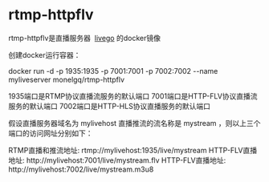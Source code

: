 # rtmp-httpflv
rtmp-httpflv是直播服务器  [livego](https://github.com/gwuhaolin/livego) 的docker镜像

创建docker运行容器：

docker run -d -p 1935:1935 -p 7001:7001 -p 7002:7002 --name myliveserver monelgq/rtmp-httpflv

1935端口是RTMP协议直播流服务的默认端口
7001端口是HTTP-FLV协议直播流服务的默认端口
7002端口是HTTP-HLS协议直播服务的默认端口

假设直播服务器域名为 mylivehost 直播推流的流名称是 mystream ，则以上三个端口的访问网址分别如下：

RTMP直播和推流地址:   rtmp://mylivehost:1935/live/mystream
HTTP-FLV直播地址:     http://mylivehost:7001/live/mystream.flv
HTTP-FLV直播地址:     http://mylivehost:7002/live/mystream.m3u8

